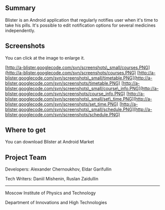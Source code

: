 ## Summary ##

Blister is an Android application that regularly notifies user when it's time to take his pills. It's possible to edit notification options for several medicines independently.

## Screenshots ##

You can click at the image to enlarge it.

[http://a-blister.googlecode.com/svn/screenshots\_small/courses.PNG](http://a-blister.googlecode.com/svn/screenshots/courses.PNG)
[http://a-blister.googlecode.com/svn/screenshots\_small/timetable.PNG](http://a-blister.googlecode.com/svn/screenshots/timetable.PNG)
[http://a-blister.googlecode.com/svn/screenshots\_small/course\_info.PNG](http://a-blister.googlecode.com/svn/screenshots/course_info.PNG)
[http://a-blister.googlecode.com/svn/screenshots\_small/set\_time.PNG](http://a-blister.googlecode.com/svn/screenshots/set_time.PNG)
[http://a-blister.googlecode.com/svn/screenshots\_small/schedule.PNG](http://a-blister.googlecode.com/svn/screenshots/schedule.PNG)


## Where to get ##

You can download Blister at Android Market

## Project Team ##

Developers: Alexander Chernoukhov, Eldar Garifullin

Tech Writers: Daniil Mishenin, Ruslan Zaidullin

---

Moscow Institute of Physics and Technology

Department of Innovations and High Technologies
